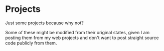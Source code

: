 Projects
========

Just some projects because why not?

Some of these might be modified from their original states, given I am posting them from my web projects and don't want to post straight source code publicly from them.
